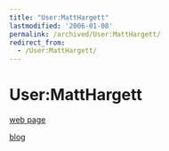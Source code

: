 ```yaml
---
title: "User:MattHargett"
lastmodified: '2006-01-08'
permalink: /archived/User:MattHargett/
redirect_from:
  - /User:MattHargett/
---
```


User:MattHargett
================

[web page](http://www.clock.org/~matt%7CMatt's)

[blog](http://wiki.yak.net/~pretention%7CMatt's)

